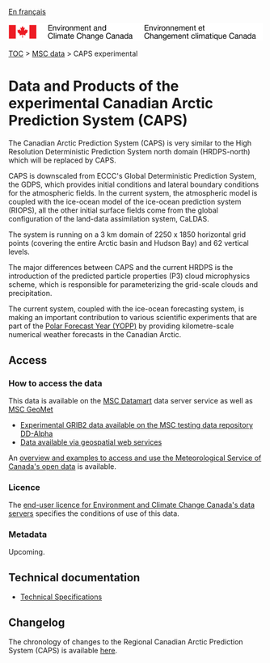 [En français](readme_caps_fr.md)

![ECCC logo](../../img_eccc-logo.png)

[TOC](../../readme_en.md) > [MSC data](../readme_en.md) > CAPS experimental

# Data and Products of the experimental Canadian Arctic Prediction System (CAPS)

The Canadian Arctic Prediction System (CAPS) is very similar to the High Resolution Deterministic Prediction System north domain (HRDPS-north) which will be replaced by CAPS.

CAPS is downscaled from ECCC's Global Deterministic Prediction System, the GDPS, which provides initial conditions and lateral boundary conditions for the atmospheric fields.  In the current system, the atmospheric model is coupled with the ice-ocean model of the ice-ocean prediction system (RIOPS), all the other initial surface fields come from the global configuration of the land-data assimilation system, CaLDAS.

The system is running on a 3 km domain of 2250 x 1850 horizontal grid points (covering the entire Arctic basin and Hudson Bay) and 62 vertical levels. 

The major differences between CAPS and the current HRDPS is the introduction of the predicted particle properties (P3) cloud microphysics scheme, which is responsible for parameterizing the grid-scale clouds and precipitation.

The current system, coupled with the ice-ocean forecasting system, is making an important contribution to various scientific experiments that are part of the [Polar Forecast Year (YOPP)](https://www.polarprediction.net/) by providing kilometre-scale numerical weather forecasts in the Canadian Arctic.

## Access

### How to access the data

This data is available on the [MSC Datamart](../../msc-datamart/readme_en.md) data server service as well as [MSC GeoMet](../../msc-geomet/readme_en.md)

* [Experimental GRIB2 data available on the MSC testing data repository DD-Alpha](readme_caps-datamart-alpha_en.md) 
* [Data available via geospatial web services](../../msc-geomet/readme_en.md) 

An [overview and examples to access and use the Meteorological Service of Canada's open data](../../usage/readme_en.md) is available.

### Licence

The [end-user licence for Environment and Climate Change Canada's data servers](../../licence/readme_en.md) specifies the conditions of use of this data.

### Metadata

Upcoming.

## Technical documentation

* [Technical Specifications](https://collaboration.cmc.ec.gc.ca/cmc/CMOI/product_guide/docs/tech_specifications/CAPS-100_factsheet.pdf)

## Changelog

The chronology of changes to the Regional Canadian Arctic Prediction System (CAPS) is available [here](changelog_caps_en.md).
